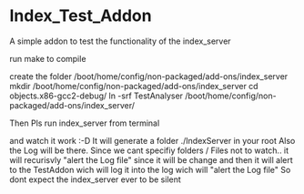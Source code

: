 # Index_Test_Addon
A simple addon to test the functionality of the index_server

run  make to compile

create the folder /boot/home/config/non-packaged/add-ons/index_server
mkdir /boot/home/config/non-packaged/add-ons/index_server
cd objects.x86-gcc2-debug/
 ln -srf TestAnalyser /boot/home/config/non-packaged/add-ons/index_server/

Then Pls run index_server from terminal

and watch it work :-D
It will generate a folder  ./IndexServer in your root 
Also the Log will be there.
Since we cant specifiy folders / Files not to watch.. it
will recurisvly "alert the Log file" since it will be change
and then it will alert to the TestAddon wich will log it into
the log wich will "alert the Log file" So dont expect the index_server 
ever to be silent

